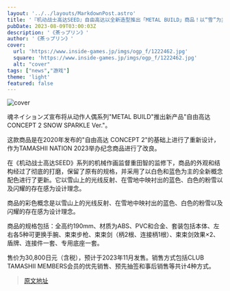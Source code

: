 ```yaml
---
layout: '../../layouts/MarkdownPost.astro'
title: '『机动战士高达SEED』自由高达以全新造型推出「METAL BUILD」商品！以“雪”为主题的美丽新配色'
pubDate: 2023-08-09T03:00:03Z
description: '《茶っプリン》'
author: '《茶っプリン》'
cover:
  url: 'https://www.inside-games.jp/imgs/ogp_f/1222462.jpg'
  square: 'https://www.inside-games.jp/imgs/ogp_f/1222462.jpg'
  alt: "cover"
tags: ["news","游戏"]
theme: 'light'
featured: false
---
```


![cover](https://www.inside-games.jp/imgs/ogp_f/1222462.jpg)

魂ネイションズ宣布将从动作人偶系列"METAL BUILD"推出新产品"自由高达 CONCEPT 2 SNOW SPARKLE Ver."。

这款商品是在2020年发布的"自由高达 CONCEPT 2"的基础上进行了重新设计，作为TAMASHII NATION 2023举办纪念商品进行了改良。

在《机动战士高达SEED》系列的机械作画监督重田智的监修下，商品的外观和结构经过了彻底的打磨，保留了原有的规格，并采用了以白色和蓝色为主的全新概念配色进行了更新。它以雪山上的光线反射、在雪地中映衬出的蓝色、白色的粉雪以及闪耀的存在感为设计理念。

商品的彩色概念是以雪山上的光线反射、在雪地中映衬出的蓝色、白色的粉雪以及闪耀的存在感为设计理念。

商品的规格包括：全高约190mm、材质为ABS、PVC和合金、套装包括本体、左右各5种可更换手腕、束束步枪、束束剑（柄2根、连接柄1根）、束束剑效果×2、盾牌、连接件一套、专用底座一套。

售价为30,800日元（含税），预计于2023年11月发售。销售方式包括CLUB TAMASHII MEMBERS会员的优先销售、预先抽签和事后销售等共计4种方式。

>[原文地址](https://www.inside-games.jp/article/2023/08/09/147737.html)  